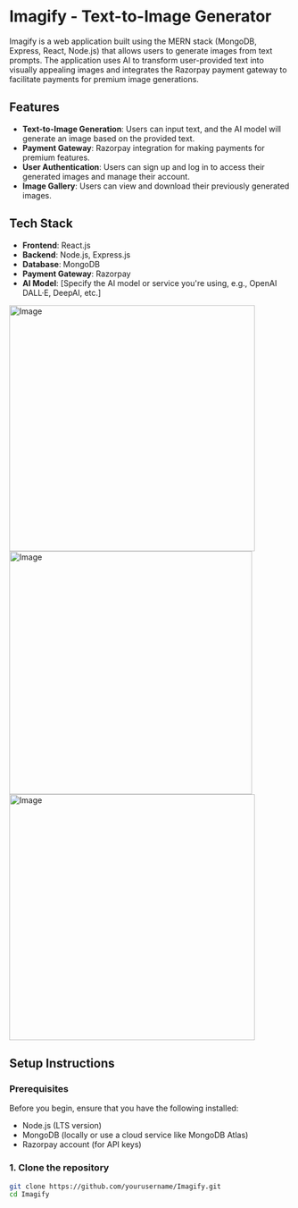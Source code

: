 # Imagify - Text-to-Image Generator

Imagify is a web application built using the MERN stack (MongoDB, Express, React, Node.js) that allows users to generate images from text prompts. The application uses AI to transform user-provided text into visually appealing images and integrates the Razorpay payment gateway to facilitate payments for premium image generations.

## Features
- **Text-to-Image Generation**: Users can input text, and the AI model will generate an image based on the provided text.
- **Payment Gateway**: Razorpay integration for making payments for premium features.
- **User Authentication**: Users can sign up and log in to access their generated images and manage their account.
- **Image Gallery**: Users can view and download their previously generated images.

## Tech Stack
- **Frontend**: React.js
- **Backend**: Node.js, Express.js
- **Database**: MongoDB
- **Payment Gateway**: Razorpay
- **AI Model**: [Specify the AI model or service you're using, e.g., OpenAI DALL·E, DeepAI, etc.]

<img width="440" alt="Image" src="https://github.com/user-attachments/assets/43f2f9a5-02a0-4645-bc13-23e776139439" />
<img width="435" alt="Image" src="https://github.com/user-attachments/assets/13a33c8b-11df-4a55-ac69-1f08421b77a6" />
<img width="440" alt="Image" src="https://github.com/user-attachments/assets/8ea63b44-cc48-4a46-b29a-72fb1f88246a" />

## Setup Instructions

### Prerequisites
Before you begin, ensure that you have the following installed:
- Node.js (LTS version)
- MongoDB (locally or use a cloud service like MongoDB Atlas)
- Razorpay account (for API keys)

### 1. Clone the repository
```bash
git clone https://github.com/yourusername/Imagify.git
cd Imagify
